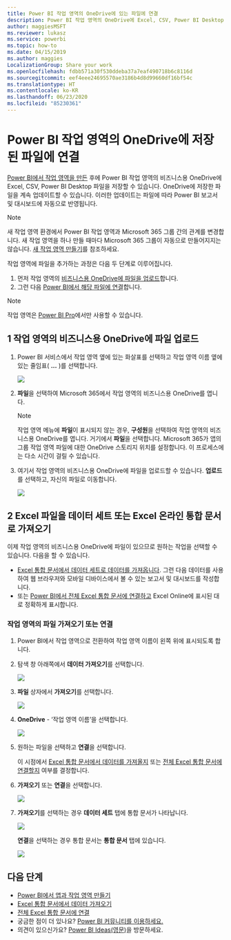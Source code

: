 ```yaml
---
title: Power BI 작업 영역의 OneDrive에 있는 파일에 연결
description: Power BI 작업 영역의 OneDrive에 Excel, CSV, Power BI Desktop 파일을 저장하고 연결하는 방법을 알아봅니다.
author: maggiesMSFT
ms.reviewer: lukasz
ms.service: powerbi
ms.topic: how-to
ms.date: 04/15/2019
ms.author: maggies
LocalizationGroup: Share your work
ms.openlocfilehash: fdbb571a30f530ddeba37a7eaf490718b6c8116d
ms.sourcegitcommit: eef4eee24695570ae3186b4d8d99660df16bf54c
ms.translationtype: HT
ms.contentlocale: ko-KR
ms.lasthandoff: 06/23/2020
ms.locfileid: "85230361"
---
```

# <a name="connect-to-files-stored-in-onedrive-for-your-power-bi-workspace"></a>Power BI 작업 영역의 OneDrive에 저장된 파일에 연결
[Power BI에서 작업 영역을 만든](../collaborate-share/service-create-distribute-apps.md) 후에 Power BI 작업 영역의 비즈니스용 OneDrive에 Excel, CSV, Power BI Desktop 파일을 저장할 수 있습니다. OneDrive에 저장한 파일을 계속 업데이트할 수 있습니다. 이러한 업데이트는 파일에 따라 Power BI 보고서 및 대시보드에 자동으로 반영됩니다. 

> [!NOTE]
> 새 작업 영역 환경에서 Power BI 작업 영역과 Microsoft 365 그룹 간의 관계를 변경합니다. 새 작업 영역을 하나 만들 때마다 Microsoft 365 그룹이 자동으로 만들어지지는 않습니다. [새 작업 영역 만들기](../collaborate-share/service-create-the-new-workspaces.md)를 참조하세요.

작업 영역에 파일을 추가하는 과정은 다음 두 단계로 이루어집니다. 

1. 먼저 작업 영역의 [비즈니스용 OneDrive에 파일을 업로드](service-connect-to-files-in-app-workspace-onedrive-for-business.md#1-upload-files-to-the-onedrive-for-business-for-your-workspace)합니다.
2. 그런 다음 [Power BI에서 해당 파일에 연결](service-connect-to-files-in-app-workspace-onedrive-for-business.md#2-import-excel-files-as-datasets-or-as-excel-online-workbooks)합니다.

> [!NOTE]
> 작업 영역은 [Power BI Pro](../fundamentals/service-features-license-type.md)에서만 사용할 수 있습니다.
> 

## <a name="1-upload-files-to-the-onedrive-for-business-for-your-workspace"></a>1 작업 영역의 비즈니스용 OneDrive에 파일 업로드
1. Power BI 서비스에서 작업 영역 옆에 있는 화살표를 선택하고 작업 영역 이름 옆에 있는 줄임표( **...** )를 선택합니다. 
   
   ![](media/service-connect-to-files-in-app-workspace-onedrive-for-business/power-bi-app-ellipsis.png)
2. **파일**을 선택하여 Microsoft 365에서 작업 영역의 비즈니스용 OneDrive를 엽니다.
   
   > [!NOTE]
   > 작업 영역 메뉴에 **파일**이 표시되지 않는 경우, **구성원**을 선택하여 작업 영역의 비즈니스용 OneDrive를 엽니다. 거기에서 **파일**을 선택합니다. Microsoft 365가 앱의 그룹 작업 영역 파일에 대한 OneDrive 스토리지 위치를 설정합니다. 이 프로세스에는 다소 시간이 걸릴 수 있습니다.
   > 
   > 
3. 여기서 작업 영역의 비즈니스용 OneDrive에 파일을 업로드할 수 있습니다. **업로드**를 선택하고, 자신의 파일로 이동합니다.
   
   ![](media/service-connect-to-files-in-app-workspace-onedrive-for-business/pbi_grpfilesonedrive.png)

## <a name="2-import-excel-files-as-datasets-or-as-excel-online-workbooks"></a>2 Excel 파일을 데이터 세트 또는 Excel 온라인 통합 문서로 가져오기
이제 작업 영역의 비즈니스용 OneDrive에 파일이 있으므로 원하는 작업을 선택할 수 있습니다. 다음을 할 수 있습니다. 

* [Excel 통합 문서에서 데이터 세트로 데이터를 가져옵니다](service-get-data-from-files.md). 그런 다음 데이터를 사용하여 웹 브라우저와 모바일 디바이스에서 볼 수 있는 보고서 및 대시보드를 작성합니다.
* 또는 [Power BI에서 전체 Excel 통합 문서에 연결하고](service-excel-workbook-files.md) Excel Online에 표시된 대로 정확하게 표시합니다.

### <a name="import-or-connect-to-the-files-in-your-workspace"></a>작업 영역의 파일 가져오기 또는 연결
1. Power BI에서 작업 영역으로 전환하여 작업 영역 이름이 왼쪽 위에 표시되도록 합니다. 
2. 탐색 창 아래쪽에서 **데이터 가져오기**를 선택합니다. 
   
   ![](media/service-connect-to-files-in-app-workspace-onedrive-for-business/power-bi-app-get-data-button.png)
3. **파일** 상자에서 **가져오기**를 선택합니다.
   
   ![](media/service-connect-to-files-in-app-workspace-onedrive-for-business/pbi_getfiles.png)
4. **OneDrive** - ‘작업 영역 이름’을 선택합니다.
   
    ![](media/service-connect-to-files-in-app-workspace-onedrive-for-business/pbi_grp_one_drive_shrpt.png)
5. 원하는 파일을 선택하고 **연결**을 선택합니다.
   
    이 시점에서 [Excel 통합 문서에서 데이터를 가져올지](service-get-data-from-files.md) 또는 [전체 Excel 통합 문서에 연결할지](service-excel-workbook-files.md) 여부를 결정합니다.
6. **가져오기** 또는 **연결**을 선택합니다.
   
    ![](media/service-connect-to-files-in-app-workspace-onedrive-for-business/pbi_importexceldataorwholecrop.png)
7. **가져오기**를 선택하는 경우 **데이터 세트** 탭에 통합 문서가 나타납니다. 
   
    ![](media/service-connect-to-files-in-app-workspace-onedrive-for-business/power-bi-app-excel-file-import.png)
   
    **연결**을 선택하는 경우 통합 문서는 **통합 문서** 탭에 있습니다.
   
    ![](media/service-connect-to-files-in-app-workspace-onedrive-for-business/power-bi-app-excel-file-connect.png)

## <a name="next-steps"></a>다음 단계
* [Power BI에서 앱과 작업 영역 만들기](../collaborate-share/service-create-distribute-apps.md)
* [Excel 통합 문서에서 데이터 가져오기](service-get-data-from-files.md)
* [전체 Excel 통합 문서에 연결](service-excel-workbook-files.md)
* 궁금한 점이 더 있나요? [Power BI 커뮤니티를 이용하세요.](https://community.powerbi.com/)
* 의견이 있으신가요? [Power BI Ideas(영문)](https://ideas.powerbi.com/forums/265200-power-bi)을 방문하세요.
